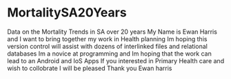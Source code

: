 # MortalitySA20Years
Data on the Mortality Trends in SA over 20 years
My Name is Ewan Harris and I want to bring together my work in Health planning
Im hoping this version control will assist with dozens of interlinked files and relational databases
Im a novice at programming and Im hoping that the work can lead to an Android and IoS Apps
If you interested in Primary Health care and wish to collobrate I will be pleased
Thank you
Ewan harris 
